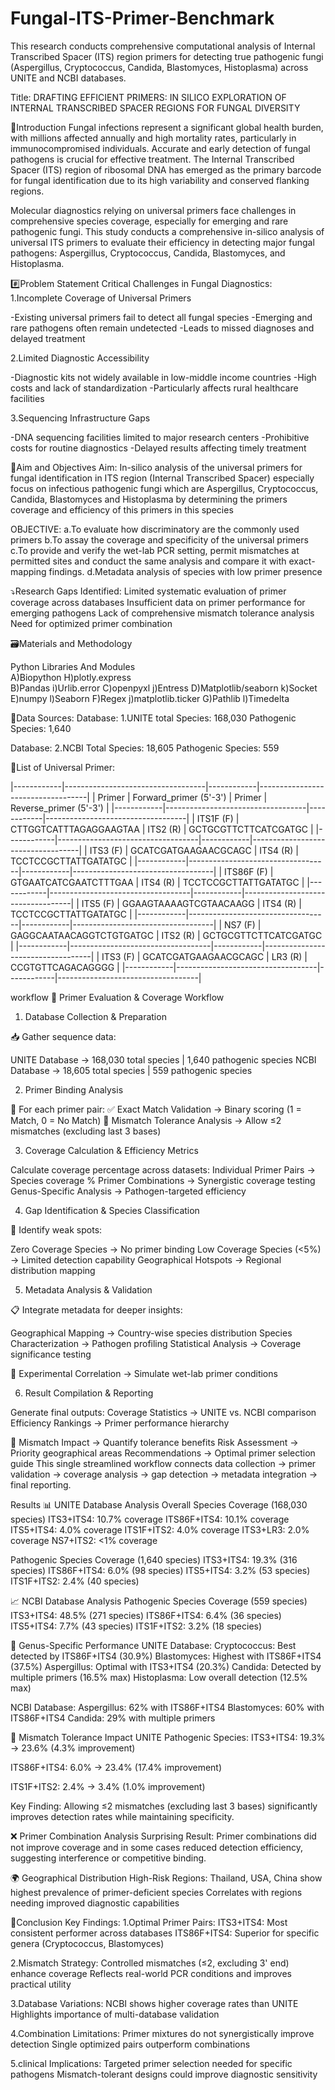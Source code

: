 # Fungal-ITS-Primer-Benchmark
This research conducts comprehensive computational analysis of Internal Transcribed Spacer (ITS) region primers for detecting true pathogenic fungi (Aspergillus, Cryptococcus, Candida, Blastomyces, Histoplasma) across UNITE and NCBI databases.


Title: DRAFTING EFFICIENT PRIMERS: IN SILICO EXPLORATION OF INTERNAL TRANSCRIBED SPACER REGIONS FOR FUNGAL DIVERSITY

📌Introduction
Fungal infections represent a significant global health burden, with millions affected annually and high mortality rates, particularly in immunocompromised individuals. Accurate and early detection of fungal pathogens is crucial for effective treatment. The Internal Transcribed Spacer (ITS) region of ribosomal DNA has emerged as the primary barcode for fungal identification due to its high variability and conserved flanking regions.

Molecular diagnostics relying on universal primers face challenges in comprehensive species coverage, especially for emerging and rare pathogenic fungi. This study conducts a comprehensive in-silico analysis of universal ITS primers to evaluate their efficiency in detecting major fungal pathogens: Aspergillus, Cryptococcus, Candida, Blastomyces, and Histoplasma.

#️⃣Problem Statement
Critical Challenges in Fungal Diagnostics:
1.Incomplete Coverage of Universal Primers

-Existing universal primers fail to detect all fungal species
-Emerging and rare pathogens often remain undetected
-Leads to missed diagnoses and delayed treatment

2.Limited Diagnostic Accessibility

-Diagnostic kits not widely available in low-middle income countries
-High costs and lack of standardization
-Particularly affects rural healthcare facilities

3.Sequencing Infrastructure Gaps

-DNA sequencing facilities limited to major research centers
-Prohibitive costs for routine diagnostics
-Delayed results affecting timely treatment

🎯Aim and Objectives
 Aim:
 In-silico analysis of the universal primers for fungal identification in ITS region (Internal Transcribed Spacer) especially focus on infectious pathogenic fungi which are Aspergillus, Cryptococcus, Candida, Blastomyces and Histoplasma by determining the primers coverage and efficiency of this primers in this species

OBJECTIVE:
a.To evaluate how discriminatory are the commonly used primers
b.To assay the coverage and specificity of the universal primers
c.To provide and verify the wet-lab PCR setting, permit mismatches at permitted sites and conduct the same analysis and compare it with exact-mapping findings.
d.Metadata analysis of species with low primer presence

⤵️Research Gaps Identified:
Limited systematic evaluation of primer coverage across databases
Insufficient data on primer performance for emerging pathogens
Lack of comprehensive mismatch tolerance analysis
Need for optimized primer combination


🗃️Materials and Methodology

Python Libraries And Modules           
A)Biopython               H)plotly.express                          
B)Pandas                  i)Urlib.error
C)openpyxl                j)Entress
D)Matplotlib/seaborn      k)Socket
E)numpy                   l)Seaborn
F)Regex                   j)matplotlib.ticker
G)Pathlib                 l)Timedelta

🔗Data Sources:
Database: 1.UNITE
total Species: 168,030
Pathogenic Species: 1,640

Database: 2.NCBI
Total Species: 18,605
Pathogenic Species: 559

📌List of Universal Primer:

|------------|-----------------------------------|------------|-----------------------------------|
|  Primer    | Forward_primer (5'-3')            |  Primer    | Reverse_primer (5'-3')            |
|------------|-----------------------------------|------------|-----------------------------------|
| ITS1F (F)  | CTTGGTCATTTAGAGGAAGTAA            | ITS2 (R)   | GCTGCGTTCTTCATCGATGC              |
|------------|-----------------------------------|------------|-----------------------------------|
| ITS3 (F)   | GCATCGATGAAGAACGCAGC              | ITS4 (R)   | TCCTCCGCTTATTGATATGC              |
|------------|-----------------------------------|------------|-----------------------------------|
| ITS86F (F) | GTGAATCATCGAATCTTTGAA             | ITS4 (R)   | TCCTCCGCTTATTGATATGC              |
|------------|-----------------------------------|------------|-----------------------------------|
| ITS5 (F)   | GGAAGTAAAAGTCGTAACAAGG            | ITS4 (R)   | TCCTCCGCTTATTGATATGC              |
|------------|-----------------------------------|------------|-----------------------------------|
| NS7 (F)    | GAGGCAATAACAGGTCTGTGATGC          | ITS2 (R)   | GCTGCGTTCTTCATCGATGC              |
|------------|-----------------------------------|------------|-----------------------------------|
| ITS3 (F)   | GCATCGATGAAGAACGCAGC              | LR3 (R)    | CCGTGTTCAGACAGGGG                 |
|------------|-----------------------------------|------------|-----------------------------------|

workflow
🧪 Primer Evaluation & Coverage Workflow
1. Database Collection & Preparation

📥 Gather sequence data:

UNITE Database → 168,030 total species | 1,640 pathogenic species
NCBI Database → 18,605 total species | 559 pathogenic species

2. Primer Binding Analysis

🧬 For each primer pair:
✅ Exact Match Validation → Binary scoring (1 = Match, 0 = No Match)
🔄 Mismatch Tolerance Analysis → Allow ≤2 mismatches (excluding last 3 bases)

3. Coverage Calculation & Efficiency Metrics

 Calculate coverage percentage across datasets:
Individual Primer Pairs → Species coverage %
Primer Combinations → Synergistic coverage testing
Genus-Specific Analysis → Pathogen-targeted efficiency

4. Gap Identification & Species Classification

🎯 Identify weak spots:

 Zero Coverage Species → No primer binding
Low Coverage Species (<5%) → Limited detection capability
Geographical Hotspots → Regional distribution mapping

5. Metadata Analysis & Validation

📋 Integrate metadata for deeper insights:

 Geographical Mapping → Country-wise species distribution
Species Characterization → Pathogen profiling
 Statistical Analysis → Coverage significance testing

🔬 Experimental Correlation → Simulate wet-lab primer conditions

6. Result Compilation & Reporting

 Generate final outputs:
Coverage Statistics → UNITE vs. NCBI comparison
 Efficiency Rankings → Primer performance hierarchy

🔬 Mismatch Impact → Quantify tolerance benefits
Risk Assessment → Priority geographical areas
Recommendations → Optimal primer selection guide
This single streamlined workflow connects data collection → primer validation → coverage analysis → gap detection → metadata integration → final reporting.

Results
📊 UNITE Database Analysis
Overall Species Coverage (168,030 species)
ITS3+ITS4: 10.7% coverage
ITS86F+ITS4: 10.1% coverage
ITS5+ITS4: 4.0% coverage
ITS1F+ITS2: 4.0% coverage
ITS3+LR3: 2.0% coverage
NS7+ITS2: <1% coverage


Pathogenic Species Coverage (1,640 species)
ITS3+ITS4: 19.3% (316 species)
ITS86F+ITS4: 6.0% (98 species)
ITS5+ITS4: 3.2% (53 species)
ITS1F+ITS2: 2.4% (40 species)

📈 NCBI Database Analysis
Pathogenic Species Coverage (559 species)
ITS3+ITS4: 48.5% (271 species)
ITS86F+ITS4: 6.4% (36 species)
ITS5+ITS4: 7.7% (43 species)
ITS1F+ITS2: 3.2% (18 species)


🔬 Genus-Specific Performance
UNITE Database:
Cryptococcus: Best detected by ITS86F+ITS4 (30.9%)
Blastomyces: Highest with ITS86F+ITS4 (37.5%)
Aspergillus: Optimal with ITS3+ITS4 (20.3%)
Candida: Detected by multiple primers (16.5% max)
Histoplasma: Low overall detection (12.5% max)


NCBI Database:
Aspergillus: 62% with ITS86F+ITS4
Blastomyces: 60% with ITS86F+ITS4
Candida: 29% with multiple primers

🎯 Mismatch Tolerance Impact
UNITE Pathogenic Species:
ITS3+ITS4: 19.3% → 23.6% (4.3% improvement)

ITS86F+ITS4: 6.0% → 23.4% (17.4% improvement)

ITS1F+ITS2: 2.4% → 3.4% (1.0% improvement)

Key Finding:
Allowing ≤2 mismatches (excluding last 3 bases) significantly improves detection rates while maintaining specificity.

❌ Primer Combination Analysis
Surprising Result: Primer combinations did not improve coverage and in some cases reduced detection efficiency, suggesting interference or competitive binding.

🌍 Geographical Distribution
High-Risk Regions:
Thailand, USA, China show highest prevalence of primer-deficient species
Correlates with regions needing improved diagnostic capabilities


📌Conclusion
 Key Findings:
1.Optimal Primer Pairs:
ITS3+ITS4: Most consistent performer across databases
ITS86F+ITS4: Superior for specific genera (Cryptococcus, Blastomyces)

2.Mismatch Strategy:
Controlled mismatches (≤2, excluding 3' end) enhance coverage
Reflects real-world PCR conditions and improves practical utility

3.Database Variations:
NCBI shows higher coverage rates than UNITE
Highlights importance of multi-database validation

4.Combination Limitations:
Primer mixtures do not synergistically improve detection
Single optimized pairs outperform combinations

5.clinical Implications:
Targeted primer selection needed for specific pathogens
Mismatch-tolerant designs could improve diagnostic sensitivity
